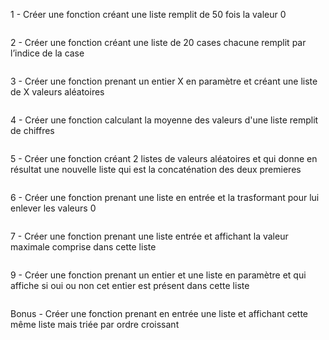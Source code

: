 1 - Créer une fonction créant une liste remplit de 50 fois la valeur 0

```

```

2 - Créer une fonction créant une liste de 20 cases chacune remplit par l’indice de la case 

```

```

3 - Créer une fonction prenant un entier X en paramètre et créant une liste de X valeurs aléatoires 

```

```

4 - Créer une fonction calculant la moyenne des valeurs d'une liste remplit de chiffres

```

```

5 - Créer une fonction créant 2 listes de valeurs aléatoires et qui donne en résultat une nouvelle liste qui est la concaténation des deux premieres

```

```

6 - Créer une fonction prenant une liste en entrée et la trasformant pour lui enlever les valeurs 0

```

```

7 - Créer une fonction prenant une liste entrée et affichant la valeur maximale comprise dans cette liste

```

```

9 - Créer une fonction prenant un entier et une liste en paramètre et qui affiche si oui ou non cet entier est présent dans cette liste

```

```

Bonus - Créer une fonction prenant en entrée une liste et affichant cette même liste mais triée par ordre croissant

```

```
